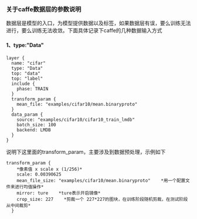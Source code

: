 ### 关于caffe数据层的参数说明
数据层是模型的入口，为模型提供数据以及标签，如果数据层有误，要么训练无法进行，要么训练无法收敛。下面具体记录下caffe的几种数据输入方式
#### 1、type:"Data"
```
layer {
  name: "cifar"
  type: "Data"
  top: "data"
  top: "label"
  include {
    phase: TRAIN
  }
  transform_param {
    mean_file: "examples/cifar10/mean.binaryproto"
  }
  data_param {
    source: "examples/cifar10/cifar10_train_lmdb"
    batch_size: 100
    backend: LMDB
  }
}
```
说明下这里面的transform_param，主要涉及到数据预处理，示例如下
```
transform_param {
    *像素值 x scale x (1/256)*
    scale: 0.00390625    	
    mean_file_size: "examples/cifar10/mean.binaryproto"    *用一个配置文件来进行均值操作*  
    mirror: ture    *ture表示开启镜像*  
    crop_size: 227    *剪裁一个 227*227的图块，在训练阶段随机剪裁，在测试阶段从中间裁剪*
  }
```

